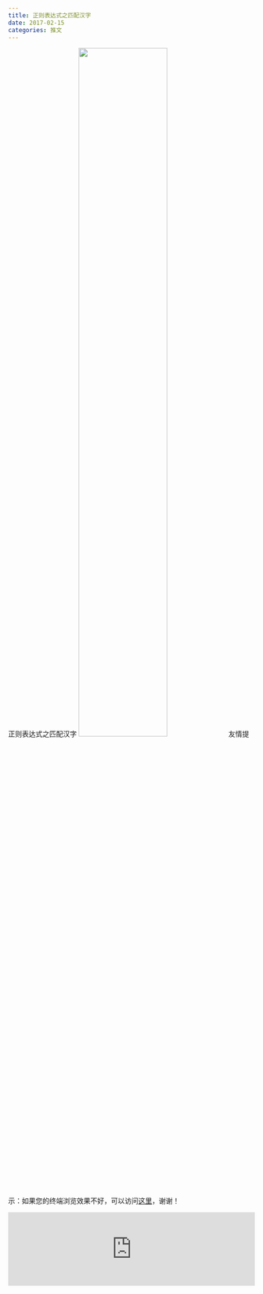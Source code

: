 ```yaml
---
title: 正则表达式之匹配汉字
date: 2017-02-15
categories: 推文
---
```

正则表达式之匹配汉字
<img src="http://mmbiz.qpic.cn/mmbiz_jpg/ACviaWTBFxhbVy8Oc5bUJERQibDXjYnhapbYYa1eSWUyJAr4kRSgrqoRHam3ibQLcT3Y9AXRHpVUu5LoKmMtqDyrw/0?wx_fmt.jpeg" style="width: 60%; height: auto;"/><!--more-->
友情提示：如果您的终端浏览效果不好，可以访问[这里](https://stata-club.github.io/stata_article/2017-02-15.html)，谢谢！
<iframe src="https://stata-club.github.io/stata_article/2017-02-15.html" id="iframepage" frameborder="0" scrolling="no" marginheight="0" marginwidth="0" width="100%" onLoad="iFrameHeight()"></iframe>
<script type="text/javascript" language="javascript">
function iFrameHeight() {
var ifm= document.getElementById("iframepage");
var subWeb = document.frames ? document.frames["iframepage"].document : ifm.contentDocument;   
if(ifm != null && subWeb != null) {
 ifm.height = subWeb.body.scrollHeight;
} 
} 
</script> 